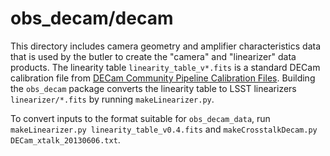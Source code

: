 obs_decam/decam
===============

This directory includes camera geometry and amplifier characteristics data
that is used by the butler to create the "camera" and "linearizer" data products.
The linearity table `linearity_table_v*.fits` is a standard DECam calibration file from
[DECam Community Pipeline Calibration Files](http://www.ctio.noao.edu/noao/content/decam-calibration-files).
Building the `obs_decam` package converts the linearity table to LSST linearizers `linearizer/*.fits`
by running `makeLinearizer.py`.

To convert inputs to the format suitable for `obs_decam_data`, run `makeLinearizer.py linearity_table_v0.4.fits` and `makeCrosstalkDecam.py DECam_xtalk_20130606.txt`.

